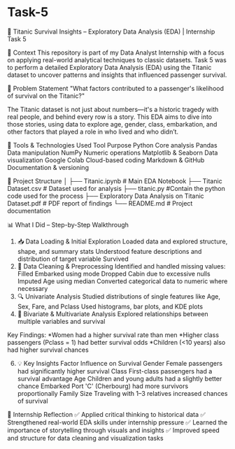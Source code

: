 # Task-5

🚢 Titanic Survival Insights – Exploratory Data Analysis (EDA) | Internship Task 5

📍 Context
This repository is part of my Data Analyst Internship with a focus on applying real-world analytical techniques to classic datasets.
Task 5 was to perform a detailed Exploratory Data Analysis (EDA) using the Titanic dataset to uncover patterns and insights that influenced passenger survival.

🧠 Problem Statement
"What factors contributed to a passenger's likelihood of survival on the Titanic?"

The Titanic dataset is not just about numbers—it's a historic tragedy with real people, and behind every row is a story. This EDA aims to dive into those stories, using data to explore age, gender, class, embarkation, and other factors that played a role in who lived and who didn’t.

🧰 Tools & Technologies Used
Tool	Purpose
Python	Core analysis
Pandas	Data manipulation
NumPy	Numeric operations
Matplotlib & Seaborn	Data visualization
Google Colab	Cloud-based coding
Markdown & GitHub	Documentation & versioning

📂 Project Structure
│ ├── Titanic.ipynb # Main EDA Notebook 
├── Titanic Dataset.csv # Dataset used for analysis
├── titanic.py #Contain the python code used for the process
├── Exploratory Data Analysis on Titanic Dataset.pdf # PDF report of findings
└── README.md # Project documentation

📊 What I Did – Step-by-Step Walkthrough
1. 📥 Data Loading & Initial Exploration
Loaded data and explored structure, shape, and summary stats
Understood feature descriptions and distribution of target variable Survived
2. 🧹 Data Cleaning & Preprocessing
Identified and handled missing values:
Filled Embarked using mode
Dropped Cabin due to excessive nulls
Imputed Age using median
Converted categorical data to numeric where necessary
3. 🔍 Univariate Analysis
Studied distributions of single features like Age, Sex, Fare, and Pclass
Used histograms, bar plots, and KDE plots
4. 🧩 Bivariate & Multivariate Analysis
Explored relationships between multiple variables and survival

Key Findings:
*Women had a higher survival rate than men
*Higher class passengers (Pclass = 1) had better survival odds
*Children (<10 years) also had higher survival chances

6. 💡 Key Insights
Factor	Influence on Survival
Gender	Female passengers had significantly higher survival
Class	First-class passengers had a survival advantage
Age	Children and young adults had a slightly better chance
Embarked	Port 'C' (Cherbourg) had more survivors proportionally
Family Size	Traveling with 1–3 relatives increased chances of survival

📌 Internship Reflection
✅ Applied critical thinking to historical data
✅ Strengthened real-world EDA skills under internship pressure
✅ Learned the importance of storytelling through visuals and insights
✅ Improved speed and structure for data cleaning and visualization tasks

